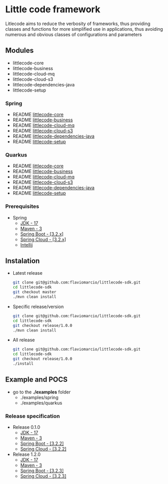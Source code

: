 # Little code framework

Litlecode aims to reduce the verbosity of frameworks, thus providing classes and functions for more simplified use in applications, thus avoiding numerous and obvious classes of configurations and parameters

## Modules
- littlecode-core
- littlecode-business
- littlecode-cloud-mq
- littlecode-cloud-s3
- littlecode-dependencies-java
- littlecode-setup

### Spring
- README [littlecode-core](frameworks/spring/littlecode-core/README.md)
- README [littlecode-business](frameworks/spring/littlecode-business/README.md)
- README [littlecode-cloud-mq](frameworks/spring/littlecode-cloud-mq/README.md)
- README [littlecode-cloud-s3](frameworks/spring/littlecode-cloud-s3/README.md)
- README [littlecode-dependencies-java](frameworks/spring/littlecode-dependencies-java/README.md)
- README [littlecode-setup](frameworks/spring/littlecode-setup/README.md)

### Quarkus
- README [littlecode-core](frameworks/quarkus/littlecode-core/README.md)
- README [littlecode-business](frameworks/quarkus/littlecode-business/README.md)
- README [littlecode-cloud-mq](frameworks/quarkus/littlecode-cloud-mq/README.md)
- README [littlecode-cloud-s3](frameworks/quarkus/littlecode-cloud-s3/README.md)
- README [littlecode-dependencies-java](frameworks/quarkus/littlecode-dependencies-java/README.md)
- README [littlecode-setup](frameworks/quarkus/littlecode-setup/README.md)

### Prerequisites
- Spring
    - [JDK - 17](https://openjdk.org/install/)  
    - [Maven - 3](https://maven.apache.org)  
    - [Spring Boot - [3.2.x]](https://spring.io/)
    - [Spring Cloud - [3.2.x]](https://spring.io/)
    - [Intellij](https://www.jetbrains.com/pt-br/idea/)

## Instalation
- Latest release
    ```bash
    git clone git@github.com:flaviomarcio/littlecode-sdk.git
    cd littlecode-sdk
    git checkout master
    ./mvn clean install
    ```
- Specific release/version 
    ```bash
    git clone git@github.com:flaviomarcio/littlecode-sdk.git
    cd littlecode-sdk
    git checkout release/1.0.0
    ./mvn clean install
    ```
- All release
    ```bash
    git clone git@github.com:flaviomarcio/littlecode-sdk.git
    cd littlecode-sdk
    git checkout release/1.0.0
    ./install
    ```

## Example and POCS
- go to the **./examples** folder
  - ./examples/spring
  - ./examples/quarkus


### Release specification
- Release 0.1.0
    - [JDK - 17](https://openjdk.org/install/)  
    - [Maven - 3](https://maven.apache.org)  
    - [Spring Boot - [3.2.2]](https://spring.io/)
    - [Spring Cloud - [3.2.2]](https://spring.io/)
- Release 1.2.0
    - [JDK - 17](https://openjdk.org/install/)  
    - [Maven - 3](https://maven.apache.org)  
    - [Spring Boot - [3.2.3]](https://spring.io/)
    - [Spring Cloud - [3.2.3]](https://spring.io/)